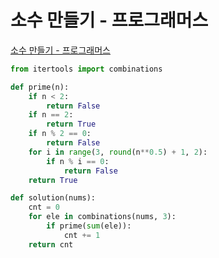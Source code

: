 # 소수 만들기 - 프로그래머스

[소수 만들기 - 프로그래머스](https://programmers.co.kr/learn/courses/30/lessons/12977)

```py
from itertools import combinations

def prime(n):
    if n < 2:
        return False
    if n == 2:
        return True
    if n % 2 == 0:
        return False
    for i in range(3, round(n**0.5) + 1, 2):
        if n % i == 0:
            return False
    return True

def solution(nums):
    cnt = 0
    for ele in combinations(nums, 3):
        if prime(sum(ele)):
            cnt += 1
    return cnt
```
